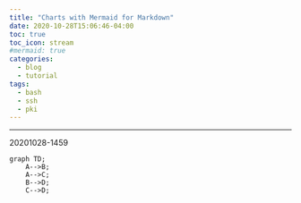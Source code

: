 ```yaml
---
title: "Charts with Mermaid for Markdown"
date: 2020-10-28T15:06:46-04:00
toc: true
toc_icon: stream
#mermaid: true
categories:
  - blog
  - tutorial
tags:
  - bash
  - ssh
  - pki
---
```




---
20201028-1459

```mermaid
graph TD;
    A-->B;
    A-->C;
    B-->D;
    C-->D;
```

